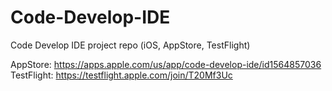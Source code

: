 # Code-Develop-IDE
Code Develop IDE project repo (iOS, AppStore, TestFlight)

AppStore: https://apps.apple.com/us/app/code-develop-ide/id1564857036  
TestFlight: https://testflight.apple.com/join/T20Mf3Uc  
